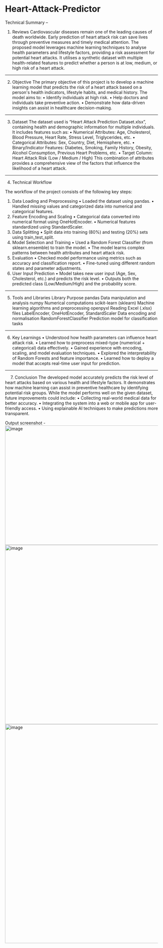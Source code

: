 # Heart-Attack-Predictor

Technical Summary – 
1. Reviews
Cardiovascular diseases remain one of the leading causes of death worldwide. Early prediction of heart attack risk can save lives through preventive measures and timely medical attention. The proposed model leverages machine learning techniques to analyse health parameters and lifestyle factors, providing a risk assessment for potential heart attacks. It utilises a synthetic dataset with multiple health-related features to predict whether a person is at low, medium, or high risk of a heart attack.
________________________________________
2. Objective
The primary objective of this project is to develop a machine learning model that predicts the risk of a heart attack based on a person's health indicators, lifestyle habits, and medical history.
The model aims to:
•	Identify individuals at high risk.
•	Help doctors and individuals take preventive action.
•	Demonstrate how data-driven insights can assist in healthcare decision-making.
________________________________________
3. Dataset
The dataset used is “Heart Attack Prediction Dataset.xlsx”, containing health and demographic information for multiple individuals.
It includes features such as:
•	Numerical Attributes: Age, Cholesterol, Blood Pressure, Heart Rate, Stress Level, Triglycerides, etc.
•	Categorical Attributes: Sex, Country, Diet, Hemisphere, etc.
•	Binary/Indicator Features: Diabetes, Smoking, Family History, Obesity, Alcohol Consumption, Previous Heart Problems, etc.
•	Target Column: Heart Attack Risk (Low / Medium / High)
This combination of attributes provides a comprehensive view of the factors that influence the likelihood of a heart attack.
________________________________________
4. Technical Workflow

The workflow of the project consists of the following key steps:
1.	Data Loading and Preprocessing
•	Loaded the dataset using pandas.
•	Handled missing values and categorized data into numerical and categorical features.
2.	Feature Encoding and Scaling
•	Categorical data converted into numerical format using OneHotEncoder.
•	Numerical features standardized using StandardScaler.
3.	Data Splitting
•	Split data into training (80%) and testing (20%) sets using train_test_split.
4.	Model Selection and Training
•	Used a Random Forest Classifier (from sklearn.ensemble) to train the model.
•	The model learns complex patterns between health attributes and heart attack risk.
5.	Evaluation
•	Checked model performance using metrics such as accuracy and classification report.
•	Fine-tuned using different random states and parameter adjustments.
6.	User Input Prediction
•	Model takes new user input (Age, Sex, Cholesterol, etc.) and predicts the risk level.
•	Outputs both the predicted class (Low/Medium/High) and the probability score.
________________________________________
5. Tools and Libraries
Library	Purpose
pandas	Data manipulation and analysis
numpy	Numerical computations
scikit-learn (sklearn)	Machine learning algorithms and preprocessing
openpyxl	Reading Excel (.xlsx) files
LabelEncoder, OneHotEncoder, StandardScaler	Data encoding and normalisation
RandomForestClassifier	Prediction model for classification tasks
________________________________________
6. Key Learnings
•	Understood how health parameters can influence heart attack risk.
•	Learned how to preprocess mixed-type (numerical + categorical) data effectively.
•	Gained experience with encoding, scaling, and model evaluation techniques.
•	Explored the interpretability of Random Forests and feature importance.
•	Learned how to deploy a model that accepts real-time user input for prediction.
________________________________________
 
7. Conclusion
The developed model accurately predicts the risk level of heart attacks based on various health and lifestyle factors.
It demonstrates how machine learning can assist in preventive healthcare by identifying potential risk groups.
While the model performs well on the given dataset, future improvements could include:
•	Collecting real-world medical data for better accuracy.
•	Integrating the system into a web or mobile app for user-friendly access.
•	Using explainable AI techniques to make predictions more transparent.

Output screenshot - 
<img width="1056" height="393" alt="image" src="https://github.com/user-attachments/assets/428ee39d-3845-45d7-b5c7-d559252097b7" />
<img width="804" height="590" alt="image" src="https://github.com/user-attachments/assets/38dd2c0d-f414-4736-8060-3bb176cd9ede" />
<img width="639" height="721" alt="image" src="https://github.com/user-attachments/assets/dfe3cf45-3bdb-41ee-8efe-458f6b4754c0" />

